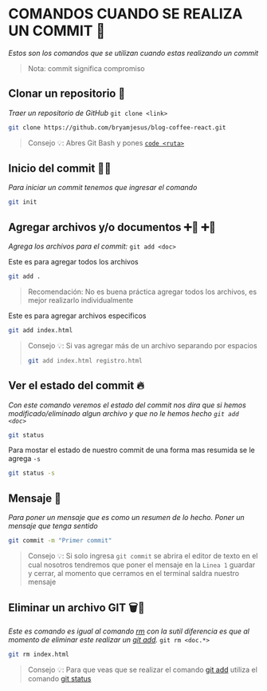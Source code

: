 # COMANDOS CUANDO SE REALIZA UN COMMIT 🤝

_Estos son los comandos que se utilizan cuando estas realizando un commit_

> Nota: commit significa compromiso

## Clonar un repositorio 👥

_Traer un repositorio de GitHub_ `git clone <link>`

```bash
git clone https://github.com/bryamjesus/blog-coffee-react.git
```
> Consejo 💡: Abres Git Bash y pones [`code <ruta>`](https://github.com/bryamjesus/git-curso/blob/main/comandos/Global.md#abrir-nuestro-editor-texto-)

## Inicio del commit 🏃‍♂️

_Para iniciar un commit tenemos que ingresar el comando_

```bash
git init
```

## Agregar archivos y/o documentos ➕📄 ➕📁

_Agrega los archivos para el commit:_ `git add <doc>`

Este es para agregar todos los archivos
```bash
git add .
```
> Recomendación: No es buena práctica agregar todos los archivos, es mejor realizarlo individualmente

Este es para agregar archivos especificos
```bash
git add index.html
```
> Consejo 💡: Si vas agregar más de un archivo separando por espacios
>  ```bash 
> git add index.html registro.html 
> ```

## Ver el estado del commit 🔥

_Con este comando veremos el estado del commit nos dira que si hemos modificado/eliminado algun archivo y que no le hemos hecho `git add <doc>`_

```bash
git status
```
Para mostar el estado de nuestro commit de una forma mas resumida se le agrega `-s`
```bash
git status -s
```
## Mensaje 📨

_Para poner un mensaje que es como un resumen de lo hecho. Poner un mensaje que tenga sentido_

```bash
git commit -m "Primer commit"
```
> Consejo 💡: Si solo ingresa `git commit` se abrira el editor de texto en el cual nosotros tendremos que poner el mensaje en la `Linea 1` guardar y cerrar, al momento que cerramos en el terminal saldra nuestro mensaje

## Eliminar un archivo GIT 🗑📄

_Este es comando es igual al comando [rm](https://github.com/bryamjesus/git-curso/blob/main/comandos/Global.md#eliminar-una-carpeta-) con la sutil diferencia es que al momento de eliminar este realizar un [git add](https://github.com/bryamjesus/git-curso/edit/main/comandos/Commit.md#agregar-archivos-yo-documentos--)._ `git rm <doc.*>`

```bash
git rm index.html
```
> Consejo 💡: Para que veas que se realizar el comando [git add](https://github.com/bryamjesus/git-curso/edit/main/comandos/Commit.md#agregar-archivos-yo-documentos--) utiliza el comando [git status]()



